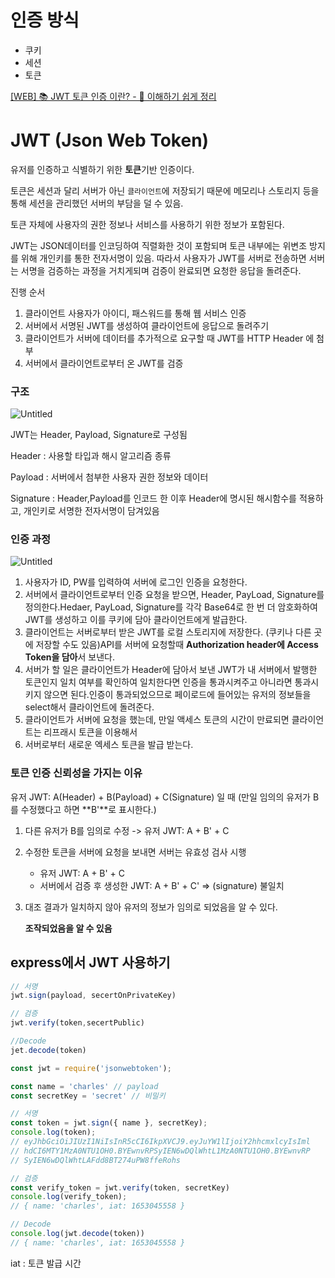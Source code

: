 # 인증 방식

- 쿠키
- 세션
- 토큰

[[WEB] 📚 JWT 토큰 인증 이란? - 💯 이해하기 쉽게 정리](https://inpa.tistory.com/entry/WEB-%F0%9F%93%9A-JWTjson-web-token-%EB%9E%80-%F0%9F%92%AF-%EC%A0%95%EB%A6%AC)

# JWT (Json Web Token)

유저를 인증하고 식별하기 위한 **토큰**기반 인증이다. 

토큰은 세션과 달리 서버가 아닌 `클라이언트`에 저장되기 때문에 메모리나 스토리지 등을 통해 세션을 관리했던 서버의 부담을 덜 수 있음.   

토큰 자체에 사용자의 권한 정보나 서비스를 사용하기 위한 정보가 포함된다. 

JWT는 JSON데이터를 인코딩하여 직렬화한 것이 포함되며 토큰 내부에는 위변조 방지를 위해 개인키를 통한 전자서명이 있음. 따라서 사용자가 JWT를 서버로 전송하면 서버는 서명을 검증하는 과정을 거치게되며 검증이 완료되면 요청한 응답을 돌려준다. 

진행 순서

1. 클라이언트 사용자가 아이디, 패스워드를 통해 웹 서비스 인증
2. 서버에서 서명된 JWT를 생성하여 클라이언트에 응답으로 돌려주기
3. 클라이언트가 서버에 데이터를 추가적으로 요구할 때 JWT를 HTTP Header 에 첨부
4. 서버에서 클라이언트로부터 온 JWT를 검증 

### 구조

![Untitled](https://s3-us-west-2.amazonaws.com/secure.notion-static.com/80742339-7308-4424-8cef-09907cb9c671/Untitled.png)

JWT는 Header, Payload, Signature로 구성됨

Header : 사용할 타입과 해시 알고리즘 종류

Payload : 서버에서 첨부한 사용자 권한 정보와 데이터

Signature : Header,Payload를 인코드 한 이후 Header에 명시된 해시함수를 적용하고, 개인키로 서명한 전자서명이 담겨있음

### 인증 과정

![Untitled](https://s3-us-west-2.amazonaws.com/secure.notion-static.com/7d362402-e300-4b95-9945-73c54b219ad6/Untitled.png)

1. 사용자가 ID, PW를 입력하여 서버에 로그인 인증을 요청한다.
2. 서버에서 클라이언트로부터 인증 요청을 받으면, Header, PayLoad, Signature를 정의한다.Hedaer, PayLoad, Signature를 각각 Base64로 한 번 더 암호화하여 JWT를 생성하고 이를 쿠키에 담아 클라이언트에게 발급한다.
3. 클라이언트는 서버로부터 받은 JWT를 로컬 스토리지에 저장한다. (쿠키나 다른 곳에 저장할 수도 있음)API를 서버에 요청할때 **Authorization header에 Access Token을 담아**서 보낸다.
4. 서버가 할 일은 클라이언트가 Header에 담아서 보낸 JWT가 내 서버에서 발행한 토큰인지 일치 여부를 확인하여 일치한다면 인증을 통과시켜주고 아니라면 통과시키지 않으면 된다.인증이 통과되었으므로 페이로드에 들어있는 유저의 정보들을 select해서 클라이언트에 돌려준다.
5. 클라이언트가 서버에 요청을 했는데, 만일 액세스 토큰의 시간이 만료되면 클라이언트는 리프래시 토큰을 이용해서
6. 서버로부터 새로운 엑세스 토큰을 발급 받는다.

### 토큰 인증 신뢰성을 가지는 이유

유저 JWT: A(Header) + B(Payload) + C(Signature) 일 때 (만일 임의의 유저가 B를 수정했다고 하면 **B'**로 표시한다.)

1. 다른 유저가 B를 임의로 수정 -> 유저 JWT: A + B' + C
2. 수정한 토큰을 서버에 요청을 보내면 서버는 유효성 검사 시행
    - 유저 JWT: A + B' + C
    - 서버에서 검증 후 생성한 JWT: A + B' + C' => (signature) 불일치
3. 대조 결과가 일치하지 않아 유저의 정보가 임의로 되었음을 알 수 있다.
    
    **조작되었음을 알 수 있음** 
    

## express에서 JWT 사용하기

```jsx
// 서명
jwt.sign(payload, secertOnPrivateKey)

// 검증
jwt.verify(token,secertPublic)

//Decode
jet.decode(token)
```

```jsx
const jwt = require('jsonwebtoken');

const name = 'charles' // payload
const secretKey = 'secret' // 비밀키

// 서명
const token = jwt.sign({ name }, secretKey);
console.log(token);
// eyJhbGciOiJIUzI1NiIsInR5cCI6IkpXVCJ9.eyJuYW1lIjoiY2hhcmxlcyIsIml
// hdCI6MTY1MzA0NTU1OH0.BYEwnvRPSyIEN6wDQlWhtL1MzA0NTU1OH0.BYEwnvRP
// SyIEN6wDQlWhtLAFdd8BT274uPW8ffeRohs

// 검증
const verify_token = jwt.verify(token, secretKey)
console.log(verify_token);
// { name: 'charles', iat: 1653045558 }

// Decode
console.log(jwt.decode(token))
// { name: 'charles', iat: 1653045558 }
```

iat : 토큰 발급 시간
